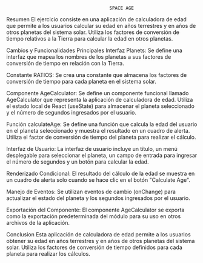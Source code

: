 

                                          SPACE AGE



Resumen
El ejercicio consiste en una aplicación de calculadora de edad que permite a los usuarios calcular su edad en años terrestres y en años de otros planetas del sistema solar. Utiliza los factores de conversión de tiempo relativos a la Tierra para calcular la edad en otros planetas.



Cambios y Funcionalidades Principales
Interfaz Planets: Se define una interfaz que mapea los nombres de los planetas a sus factores de conversión de tiempo en relación con la Tierra.



Constante RATIOS: Se crea una constante que almacena los factores de conversión de tiempo para cada planeta en el sistema solar.



Componente AgeCalculator: Se define un componente funcional llamado AgeCalculator que representa la aplicación de calculadora de edad. Utiliza el estado local de React (useState) para almacenar el planeta seleccionado y el número de segundos ingresados por el usuario.



Función calculateAge: Se define una función que calcula la edad del usuario en el planeta seleccionado y muestra el resultado en un cuadro de alerta. Utiliza el factor de conversión de tiempo del planeta para realizar el cálculo.



Interfaz de Usuario: La interfaz de usuario incluye un título, un menú desplegable para seleccionar el planeta, un campo de entrada para ingresar el número de segundos y un botón para calcular la edad.



Renderizado Condicional: El resultado del cálculo de la edad se muestra en un cuadro de alerta solo cuando se hace clic en el botón "Calculate Age".



Manejo de Eventos: Se utilizan eventos de cambio (onChange) para actualizar el estado del planeta y los segundos ingresados por el usuario.



Exportación del Componente: El componente AgeCalculator se exporta como la exportación predeterminada del módulo para su uso en otros archivos de la aplicación.



Conclusion
 Esta aplicación de calculadora de edad permite a los usuarios obtener su edad en años terrestres y en años de otros planetas del sistema solar. Utiliza los factores de conversión de tiempo definidos para cada planeta para realizar los cálculos. 